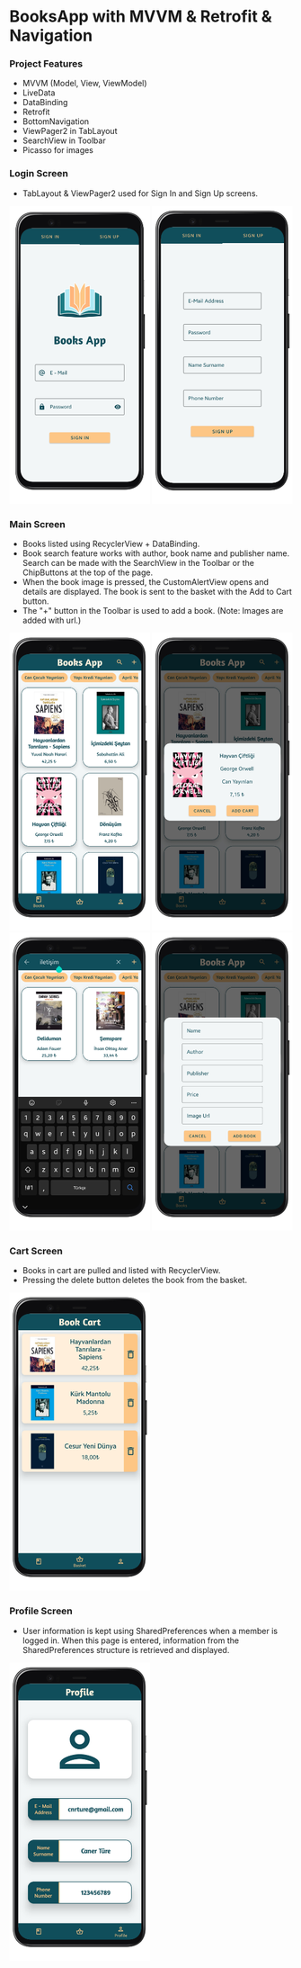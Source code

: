 # BooksApp with MVVM & Retrofit & Navigation

### Project Features
 - MVVM (Model, View, ViewModel)
 - LiveData
 - DataBinding
 - Retrofit
 - BottomNavigation
 - ViewPager2 in TabLayout 
 - SearchView in Toolbar
 - Picasso for images

### Login Screen

- TabLayout & ViewPager2 used for Sign In and Sign Up screens.

<p align="left">
<img src="https://github.com/cnrture/BooksApp/blob/main/Screenshots/sign_in_screen.png" width="250" height="530"/>
<img src="https://github.com/cnrture/BooksApp/blob/main/Screenshots/sign_up_screen.png" width="250" height="530"/>
</p>

### Main Screen

- Books listed using RecyclerView + DataBinding.
- Book search feature works with author, book name and publisher name. Search can be made with the SearchView in the Toolbar or the ChipButtons at the top of the page.
- When the book image is pressed, the CustomAlertView opens and details are displayed. The book is sent to the basket with the Add to Cart button.
- The "+" button in the Toolbar is used to add a book. (Note: Images are added with url.)

<p align="left">
<img src="https://github.com/cnrture/BooksApp/blob/main/Screenshots/books_screen.png" width="250" height="530"/>

<img src="https://github.com/cnrture/BooksApp/blob/main/Screenshots/book_detail.png" width="250" height="530"/>

<img src="https://github.com/cnrture/BooksApp/blob/main/Screenshots/search.png" width="250" height="530"/>
  
<img src="https://github.com/cnrture/BooksApp/blob/main/Screenshots/add_book.png" width="250" height="530"/>
</p>

### Cart Screen

- Books in cart are pulled and listed with RecyclerView.
- Pressing the delete button deletes the book from the basket.
<p align="left">
<img src="https://github.com/cnrture/BooksApp/blob/main/Screenshots/book_cart.png" width="250" height="530"/>
</p>

### Profile Screen

- User information is kept using SharedPreferences when a member is logged in. When this page is entered, information from the SharedPreferences structure is retrieved and displayed.

<p align="left">
<img src="https://github.com/cnrture/BooksApp/blob/main/Screenshots/profile_screen.png" width="250" height="530"/>
</p>
